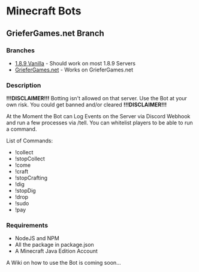 # Minecraft Bots
## GrieferGames.net Branch
### Branches
- [1.8.9 Vanilla](https://github.com/TigerbyteDev/minecraft-bot/tree/1.8.9-Vanilla) - Should work on most 1.8.9 Servers
- [GrieferGames.net](https://github.com/TigerbyteDev/minecraft-bot/tree/griefergames) - Works on GrieferGames.net

### Description
**!!!DISCLAIMER!!!**
Botting isn't allowed on that server. Use the Bot at your own risk. You could get banned and/or cleared **!!!DISCLAIMER!!!**

At the Moment the Bot can Log Events on the Server via Discord Webhook and run a few processes via /tell.
You can whitelist players to be able to run a command.

List of Commands:
- !collect
- !stopCollect
- !come
- !craft
- !stopCrafting
- !dig
- !stopDig
- !drop
- !sudo
- !pay

### Requirements
- NodeJS and NPM
- All the package in package.json
- A Minecraft Java Edition Account

A Wiki on how to use the Bot is coming soon...